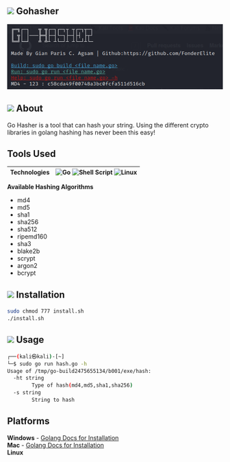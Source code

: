 ## <img src="https://camo.githubusercontent.com/525688f1a883b1b13772009f360bcc50b9400237ad19eee8253637daf040733f/68747470733a2f2f696d672e69636f6e73382e636f6d2f636f6c6f722f34382f3030303030302f676f6c616e672e706e67" width="40px"> Gohasher
<img src="demo.png">

## <img src="https://media.giphy.com/media/iY8CRBdQXODJSCERIr/giphy.gif" width="30px"> About
<p>Go Hasher is a tool that can hash your string. Using the different crypto libraries in golang hashing has never been this easy!</p>

## Tools Used
| **Technologies** | ![Go](https://img.shields.io/badge/go-%2300ADD8.svg?style=for-the-badge&logo=go&logoColor=white) ![Shell Script](https://img.shields.io/badge/shell_script-%23121011.svg?style=for-the-badge&logo=gnu-bash&logoColor=white) ![Linux](https://img.shields.io/badge/Linux-FCC624?style=for-the-badge&logo=linux&logoColor=black) 
 :--- | :---
 
**Available Hashing Algorithms**

<ul>
<li>md4</li>
<li>md5</li>
<li>sha1</li>
<li>sha256</li>
<li>sha512</li>
<li>ripemd160</li>
<li>sha3</li>
<li>blake2b</li>
<li>scrypt</li>
<li>argon2</li>
<li>bcrypt</li>
</ul>

## <img src="https://media.giphy.com/media/iY8CRBdQXODJSCERIr/giphy.gif" width="30px"> Installation 
```bash
sudo chmod 777 install.sh
./install.sh
```
## <img src="https://media.giphy.com/media/iY8CRBdQXODJSCERIr/giphy.gif" width="30px"> Usage
```bash
┌──(kali㉿kali)-[~]
└─$ sudo go run hash.go -h      
Usage of /tmp/go-build2475655134/b001/exe/hash:
  -ht string
        Type of hash(md4,md5,sha1,sha256)
  -s string
        String to hash
```
## Platforms
**Windows** - [Golang Docs for Installation](https://golang.org/doc/install)<br>
**Mac** - [Golang Docs for Installation](https://golang.org/doc/install)<br>
**Linux**


